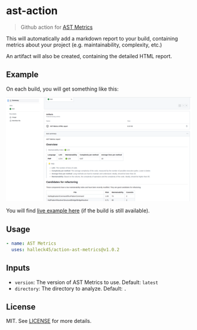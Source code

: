 # ast-action

> Github action for [AST Metrics](https://github.com/Halleck45/ast-metrics/)

This will automatically add a markdown report to your build, containing metrics about your project (e.g. maintainability, complexity, etc.)

An artifact will also be created, containing the detailed HTML report.

## Example

On each build, you will get something like this:

![Example](./docs/preview.png)

You will find [live example here](https://github.com/Halleck45/DesignPatternDetector/actions/runs/8293499298) (if the build is still available).

## Usage

```yaml
- name: AST Metrics
  uses: halleck45/action-ast-metrics@v1.0.2
```

## Inputs

+ `version`: The version of AST Metrics to use. Default: `latest`
+ `directory`: The directory to analyze. Default: `.`

## License

MIT. See [LICENSE](LICENSE) for more details.